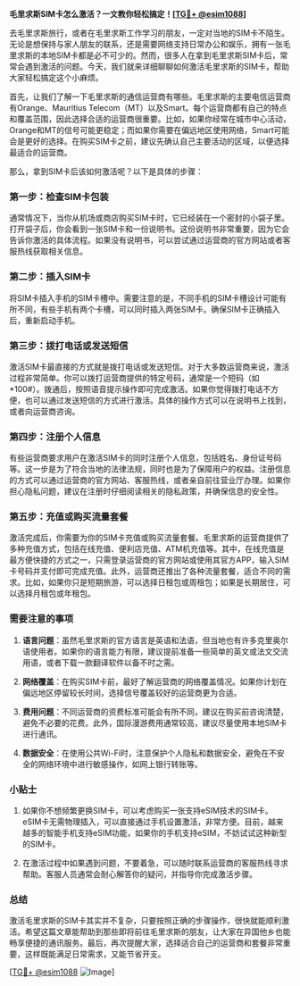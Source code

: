 **毛里求斯SIM卡怎么激活？一文教你轻松搞定！[[TG💪+ @esim1088](https://t.me/s/esim1088)]**

去毛里求斯旅行，或者在毛里求斯工作学习的朋友，一定对当地的SIM卡不陌生。无论是想保持与家人朋友的联系，还是需要网络支持日常办公和娱乐，拥有一张毛里求斯的本地SIM卡都是必不可少的。然而，很多人在拿到毛里求斯SIM卡后，常常会遇到激活的问题。今天，我们就来详细聊聊如何激活毛里求斯的SIM卡，帮助大家轻松搞定这个小麻烦。

首先，让我们了解一下毛里求斯的通信运营商有哪些。毛里求斯的主要电信运营商有Orange、Mauritius Telecom（MT）以及Smart。每个运营商都有自己的特点和覆盖范围，因此选择合适的运营商很重要。比如，如果你经常在城市中心活动，Orange和MT的信号可能更稳定；而如果你需要在偏远地区使用网络，Smart可能会是更好的选择。在购买SIM卡之前，建议先确认自己主要活动的区域，以便选择最适合的运营商。

那么，拿到SIM卡后该如何激活呢？以下是具体的步骤：

### 第一步：检查SIM卡包装

通常情况下，当你从机场或商店购买SIM卡时，它已经装在一个密封的小袋子里。打开袋子后，你会看到一张SIM卡和一份说明书。这份说明书非常重要，因为它会告诉你激活的具体流程。如果没有说明书，可以尝试通过运营商的官方网站或者客服热线获取相关信息。

### 第二步：插入SIM卡

将SIM卡插入手机的SIM卡槽中。需要注意的是，不同手机的SIM卡槽设计可能有所不同，有些手机有两个卡槽，可以同时插入两张SIM卡。确保SIM卡正确插入后，重新启动手机。

### 第三步：拨打电话或发送短信

激活SIM卡最直接的方式就是拨打电话或发送短信。对于大多数运营商来说，激活过程非常简单。你可以拨打运营商提供的特定号码，通常是一个短码（如*100#）。拨通后，按照语音提示操作即可完成激活。如果你觉得拨打电话不方便，也可以通过发送短信的方式进行激活。具体的操作方式可以在说明书上找到，或者向运营商咨询。

### 第四步：注册个人信息

有些运营商要求用户在激活SIM卡的同时注册个人信息，包括姓名、身份证号码等。这一步是为了符合当地的法律法规，同时也是为了保障用户的权益。注册信息的方式可以通过运营商的官方网站、客服热线，或者亲自前往营业厅办理。如果你担心隐私问题，建议在注册时仔细阅读相关的隐私政策，并确保信息的安全性。

### 第五步：充值或购买流量套餐

激活完成后，你需要为你的SIM卡充值或购买流量套餐。毛里求斯的运营商提供了多种充值方式，包括在线充值、便利店充值、ATM机充值等。其中，在线充值是最方便快捷的方式之一，只需登录运营商的官方网站或使用其官方APP，输入SIM卡号码并支付即可完成充值。此外，运营商还推出了各种流量套餐，适合不同的需求。比如，如果你只是短期旅游，可以选择日租包或周租包；如果是长期居住，可以选择月租包或年租包。

### 需要注意的事项

1. **语言问题**：虽然毛里求斯的官方语言是英语和法语，但当地也有许多克里奥尔语使用者。如果你的语言能力有限，建议提前准备一些简单的英文或法文交流用语，或者下载一款翻译软件以备不时之需。

2. **网络覆盖**：在购买SIM卡前，最好了解运营商的网络覆盖情况。如果你计划在偏远地区停留较长时间，选择信号覆盖较好的运营商更为合适。

3. **费用问题**：不同运营商的资费标准可能会有所不同，建议在购买前咨询清楚，避免不必要的花费。此外，国际漫游费用通常较高，建议尽量使用本地SIM卡进行通讯。

4. **数据安全**：在使用公共Wi-Fi时，注意保护个人隐私和数据安全，避免在不安全的网络环境中进行敏感操作，如网上银行转账等。

### 小贴士

1. 如果你不想频繁更换SIM卡，可以考虑购买一张支持eSIM技术的SIM卡。eSIM卡无需物理插入，可以直接通过手机设置激活，非常方便。目前，越来越多的智能手机支持eSIM功能，如果你的手机支持eSIM，不妨试试这种新型的SIM卡。

2. 在激活过程中如果遇到问题，不要着急，可以随时联系运营商的客服热线寻求帮助。客服人员通常会耐心解答你的疑问，并指导你完成激活步骤。

### 总结

激活毛里求斯的SIM卡其实并不复杂，只要按照正确的步骤操作，很快就能顺利激活。希望这篇文章能帮助到那些即将前往毛里求斯的朋友，让大家在异国他乡也能畅享便捷的通讯服务。最后，再次提醒大家，选择适合自己的运营商和套餐非常重要，这样既能满足日常需求，又能节省开支。

[[TG💪+ @esim1088](https://t.me/s/esim1088) ![Image](https://i.postimg.cc/4NQfJmqS/Snipaste-2025-05-13-00-14-12.png)]